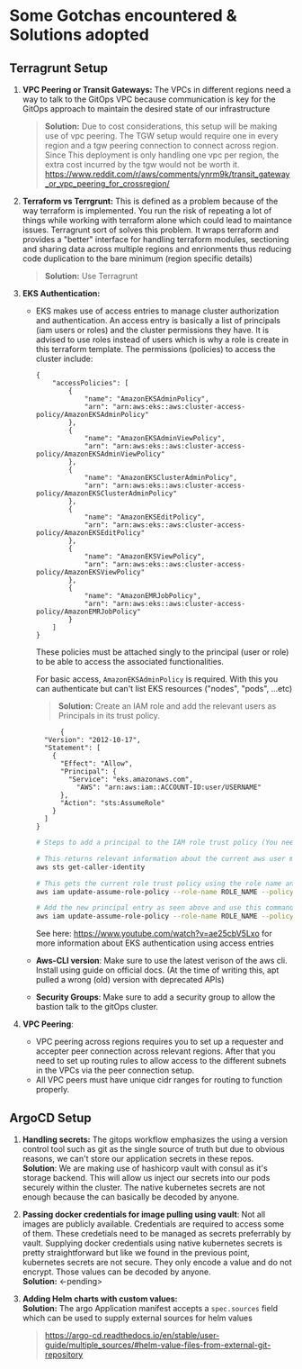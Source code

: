 # Some Gotchas encountered & Solutions adopted

## Terragrunt Setup
1. **VPC Peering or Transit Gateways:**
   The VPCs in different regions need a way to talk to the GitOps VPC because communication is key for the GitOps approach to maintain the desired state of our infrastructure

   > **Solution:** Due to cost considerations, this setup will be making use of vpc peering. The TGW setup would require one in every region and a tgw peering connection to connect across region. Since This deployment is only handling one vpc per region, the extra cost incurred by the tgw would not be worth it.
   https://www.reddit.com/r/aws/comments/ynrm9k/transit_gateway_or_vpc_peering_for_crossregion/

2. **Terraform vs Terrgrunt:**
   This is defined as a problem because of the way terraform is implemented. You run the risk of repeating a lot of things while working with terraform alone which could lead to maintance issues. Terragrunt sort of solves this problem. It wraps terraform and provides a "better" interface for handling terraform modules, sectioning and sharing data across multiple regions and enrionments thus reducing code duplication to the bare minimum (region specific details)

   > **Solution:** Use Terragrunt

3. **EKS Authentication:**
   - EKS makes use of access entries to manage cluster authorization and authentication. An access entry is basically a list of principals (iam users or roles) and the cluster permissions they have. 
     It is advised to use roles instead of users which is why a role is create in this terraform template. The permissions (policies) to access the cluster include:
      ```
      {
          "accessPolicies": [
              {
                  "name": "AmazonEKSAdminPolicy",
                  "arn": "arn:aws:eks::aws:cluster-access-policy/AmazonEKSAdminPolicy"
              },
              {
                  "name": "AmazonEKSAdminViewPolicy",
                  "arn": "arn:aws:eks::aws:cluster-access-policy/AmazonEKSAdminViewPolicy"
              },
              {
                  "name": "AmazonEKSClusterAdminPolicy",
                  "arn": "arn:aws:eks::aws:cluster-access-policy/AmazonEKSClusterAdminPolicy"
              },
              {
                  "name": "AmazonEKSEditPolicy",
                  "arn": "arn:aws:eks::aws:cluster-access-policy/AmazonEKSEditPolicy"
              },
              {
                  "name": "AmazonEKSViewPolicy",
                  "arn": "arn:aws:eks::aws:cluster-access-policy/AmazonEKSViewPolicy"
              },
              {
                  "name": "AmazonEMRJobPolicy",
                  "arn": "arn:aws:eks::aws:cluster-access-policy/AmazonEMRJobPolicy"
              }
          ]
      }
      ```
      These policies must be attached singly to the principal (user or role) to be able to access the associated functionalities.

      For basic access, `AmazonEKSAdminPolicy` is required. With this you can authenticate but can't list EKS resources ("nodes", "pods", ...etc)

      >**Solution:** Create an IAM role and add the relevant users as Principals in its trust policy.
      ```
            {
        "Version": "2012-10-17",
        "Statement": [
          {
            "Effect": "Allow",
            "Principal": {
      	      "Service": "eks.amazonaws.com",
                "AWS": "arn:aws:iam::ACCOUNT-ID:user/USERNAME"
            },
            "Action": "sts:AssumeRole"
          }
        ]
      }

      ```
      ```bash
      # Steps to add a principal to the IAM role trust policy (You need to do this to access the cluster)

      # This returns relevant information about the current aws user making use of the cli. You'll get the ACCOUNT-ID and USERNAME from here
      aws sts get-caller-identity
      
      # This gets the current role trust policy using the role name and stores it in a file called `trust-policy.json`
      aws iam update-assume-role-policy --role-name ROLE_NAME --policy-document file://trust-policy.json

      # Add the new principal entry as seen above and use this command to update the trust policy
      aws iam update-assume-role-policy --role-name ROLE_NAME --policy-document file://trust-policy.json

      ```
      See here: https://www.youtube.com/watch?v=ae25cbV5Lxo for more information about EKS authentication using access entries
    - **Aws-CLI version**: Make sure to use the latest verison of the aws cli. Install using guide on official docs. (At the time of writing this, apt pulled a wrong (old) version with deprecated APIs)
    - **Security Groups**: Make sure to add a security group to allow the bastion talk to the gitOps cluster.

4. **VPC Peering**:
   - VPC peering across regions requires you to set up a requester and accepter peer connection across relevant regions. After that you need to set up routing rules to allow access to the different subnets in the VPCs via the peer connection setup.
   - All VPC peers must have unique cidr ranges for routing to function properly.

## ArgoCD Setup

1. **Handling secrets:** The gitops workflow emphasizes the using a version control tool such as git as the single source of truth but due to obvious reasons, we can't store our application secrets in these repos. <br>
   **Solution**: We are making use of hashicorp vault with consul as it's storage backend. This will allow us inject our secrets into our pods securely within the cluster. The native kubernetes secrets are not enough because the can basically be decoded by anyone.

2. **Passing docker credentials for image pulling using vault**: Not all images are publicly available. Credentials are required to access some of them. These credetials need to be managed as secrets preferrably by vault. Supplying docker credentials using native kubernetes secrets is pretty straightforward but like we found in the previous point, kubernetes secrets are not secure. They only encode a value and do not encrypt. Those values can be decoded by anyone. <br>
   **Solution:** <-pending>

3. **Adding Helm charts with custom values:**<br>
   **Solution:** The argo Application manifest accepts a `spec.sources` field which can be used to supply external sources for helm values
   > https://argo-cd.readthedocs.io/en/stable/user-guide/multiple_sources/#helm-value-files-from-external-git-repository